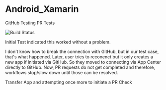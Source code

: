 # Android_Xamarin

GitHub Testing 
PR Tests

![Build Status](https://build.appcenter.ms/v0.1/apps/ea2073d1-73b3-4963-99ca-9088f245817e/branches/master/badge)

Initial Test indicated this worked without a problem. 

I don't know how to break the connection with GitHub, but in our test case, that's what happened. 
Later, user tries to reconenct but it only creates a new app if initiated via GitHub.
So they moved to connecting via App Center directly to GitHub.
Now, PR requests do not get completed and therefore, workflows stop/slow down until those can be resolved. 

Transfer App and attempting once more to initiate a PR Check
